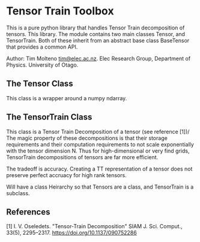 # Tensor Train Toolbox

This is a pure python library that handles Tensor Train decomposition of tensors. This library. The module contains two main classes Tensor, and TensorTrain. Both of these inherit from an abstract base class BaseTensor that provides a common API. 

Author: Tim Molteno tim@elec.ac.nz. Elec Research Group, Department of Physics. University of Otago.

## The Tensor Class

This class is a wrapper around a numpy ndarray.

## The TensorTrain Class


This class is a Tensor Train Decomposition of a tensor (see reference [1])/ The magic property of these decompositions is that their storage requirements and their computation requirements to not scale exponentially with the tensor dimension N. Thus for high-dimensional or very find grids, TensorTrain decompositions of tensors are far more efficient. 

The tradeoff is accuracy. Creating a TT representation of a tensor does not preserve perfect accruacy for high rank tensors. 

Will have a class Heirarchy so that Tensors are a class, and TensorTrain is a subclass.


## References

[1] I. V. Oseledets. "Tensor-Train Decomposition" SIAM J. Sci. Comput., 33(5), 2295–2317. https://doi.org/10.1137/090752286
